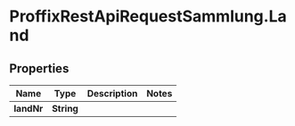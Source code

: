 # ProffixRestApiRequestSammlung.Land

## Properties
Name | Type | Description | Notes
------------ | ------------- | ------------- | -------------
**landNr** | **String** |  | 


